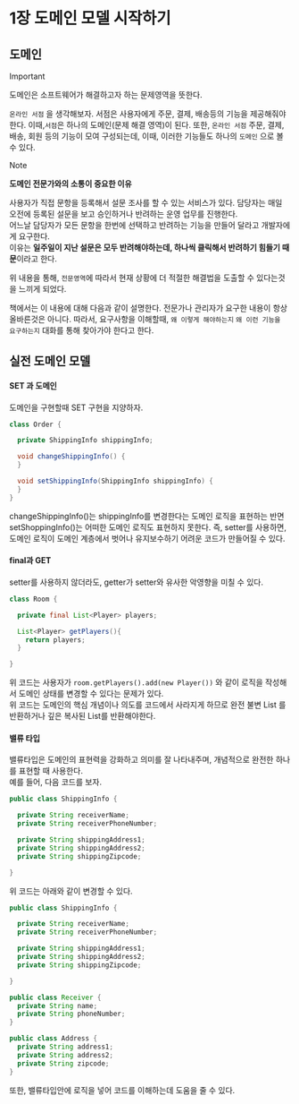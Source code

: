 # 1장 도메인 모델 시작하기

## 도메인
> [!IMPORTANT]   
> 도메인은 소프트웨어가 해결하고자 하는 문제영역을 뜻한다.

`온라인 서점` 을 생각해보자. 서점은 사용자에게 주문, 결제, 배송등의 기능을 제공해줘야한다. 
이때,`서점`은 하나의 도메인(문제 해결 영역)이 된다. 
또한, `온라인 서점` 주문, 결제, 배송, 회원 등의 기능이 모여 구성되는데, 이때, 이러한 기능들도 하나의 `도메인` 으로 볼 수 있다.

> [!NOTE]   
> **도메인 전문가와의 소통이 중요한 이유**   
>    
> 
> 사용자가 직접 문항을 등록해서 설문 조사를 할 수 있는 서비스가 있다. 담당자는 매일 오전에 등록된 설문을 보고 승인하거나 반려하는 운영 업무를 진행한다.   
> 어느날 담당자가 모든 문항을 한번에 선택하고 반려하는 기능을 만들어 달라고 개발자에게 요구한다.   
> 이유는 **일주일이 지난 설문은 모두 반려해야하는데, 하나씩 클릭해서 반려하기 힘들기 때문**이라고 한다.   
>    
> 위 내용을 통해, `전문영역`에 따라서 현재 상황에 더 적절한 해결법을 도출할 수 있다는것을 느끼게 되었다.   
>    
> 책에서는 이 내용에 대해 다음과 같이 설명한다.
> 전문가나 관리자가 요구한 내용이 항상 올바른것은 아니다. 따라서, 요구사항을 이해할때, `왜 이렇게 해야하는지` `왜 이런 기능을 요구하는지` 대화를 통해 찾아가야 한다고 한다.

## 실전 도메인 모델 

#### SET 과 도메인
도메인을 구현할때 SET 구현을 지양하자.

``` java
class Order {

  private ShippingInfo shippingInfo;

  void changeShippingInfo() {
  }

  void setShippingInfo(ShippingInfo shippingInfo) {
  }
}
```

changeShippingInfo()는 shippingInfo를 변경한다는 도메인 로직을 표현하는 반면 setShoppingInfo()는 어떠한 도메인 로직도 표현하지 못한다. 즉, setter를 사용하면, 도메인 로직이 도메인 계층에서 벗어나 유지보수하기 어려운 코드가 만들어질 수 있다.

#### final과 GET
setter를 사용하지 않더라도, getter가 setter와 유사한 악영향을 미칠 수 있다.

``` java
class Room {

  private final List<Player> players;

  List<Player> getPlayers(){
    return players;
  }

}
```

위 코드는 사용자가 `room.getPlayers().add(new Player())` 와 같이 로직을 작성해서 도메인 상태를 변경할 수 있다는 문제가 있다.   
위 코드는 도메인의 핵심 개념이나 의도를 코드에서 사라지게 하므로 완전 불변 List 를 반환하거나 깊은 복사된 List를 반환해야한다.

#### 밸류 타입
밸류타입은 도메인의 표현력을 강화하고 의미를 잘 나타내주며, 개념적으로 완전한 하나를 표현할 때 사용한다.   
예를 들어, 다음 코드를 보자.

``` java
public class ShippingInfo {

  private String receiverName;
  private String receiverPhoneNumber;

  private String shippingAddress1;
  private String shippingAddress2;
  private String shippingZipcode;

}
```

위 코드는 아래와 같이 변경할 수 있다.

``` java
public class ShippingInfo {

  private String receiverName;
  private String receiverPhoneNumber;

  private String shippingAddress1;
  private String shippingAddress2;
  private String shippingZipcode;

}

public class Receiver {
  private String name;
  private String phoneNumber;
}

public class Address {
  private String address1;
  private String address2;
  private String zipcode;
}
```

또한, 밸류타입안에 로직을 넣어 코드를 이해하는데 도움을 줄 수 있다.
